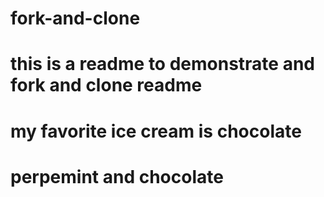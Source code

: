 # fork-and-clone
# this is a readme to demonstrate and fork and clone readme
# my favorite ice cream is chocolate
# perpemint and chocolate 
